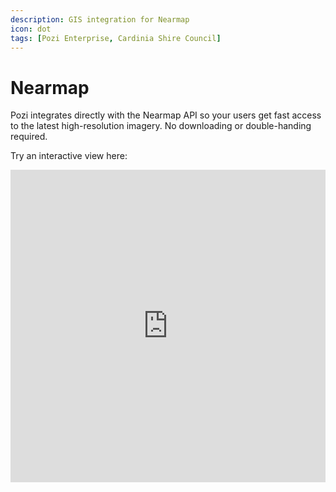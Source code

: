 ```yaml
---
description: GIS integration for Nearmap
icon: dot
tags: [Pozi Enterprise, Cardinia Shire Council]
---
```


# Nearmap

Pozi integrates directly with the Nearmap API so your users get fast access to the latest high-resolution imagery. No downloading or double-handing required.

Try an interactive view here:

<iframe width="100%" height="500px" frameborder="0" scrolling="no" src="https://cardinia.pozi.com/#/x[145.41726]/y[-37.98234]/z[20]/layers[nearmap]/layers[vicmaplabels]/"></iframe>
